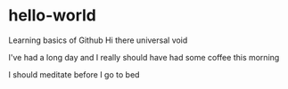 # hello-world
Learning basics of Github 
Hi there universal void 

I've had a long day and I really should have had some coffee this morning 

I should meditate before I go to bed 
